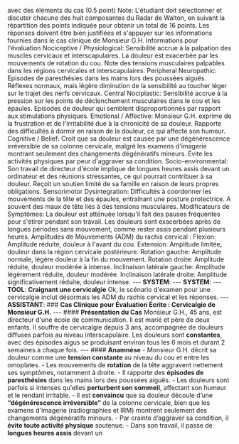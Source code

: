 avec des éléments du cas (0.5 point) Note: L'étudiant doit sélectionner et discuter chacune des huit composantes du Radar de Walton, en suivant la répartition des points indiquée pour obtenir un total de 16 points. Les réponses doivent être bien justifiées et s'appuyer sur les informations fournies dans le cas clinique de Monsieur G.H. Informations pour l'évaluation Nociceptive / Physiological: Sensibilité accrue à la palpation des muscles cervicaux et interscapulaires. La douleur est exacerbée par les mouvements de rotation du cou. Note des tensions musculaires palpables dans les régions cervicales et interscapulaires. Peripheral Neuropathic: Episodes de paresthésies dans les mains lors des poussées aiguës. Réflexes normaux, mais légère diminution de la sensibilité au toucher léger sur le trajet des nerfs cervicaux. Central Nociplastic: Sensibilité accrue à la pression sur les points de déclenchement musculaires dans le cou et les épaules. Episodes de douleur qui semblent disproportionnés par rapport aux stimulations physiques. Emotional / Affective: Monsieur G.H. exprime de la frustration et de l'irritabilité due à la chronicité de sa douleur. Rapporte des difficultés à dormir en raison de la douleur, ce qui affecte son humeur. Cognitive / Belief: Croit que sa douleur est causée par une dégénérescence irréversible de sa colonne cervicale, malgré les examens d'imagerie montrant seulement des changements dégénératifs mineurs. Évite les activités physiques par peur d'aggraver sa condition. Socio-environmental: Son travail de directeur d'école implique de longues heures assis devant un ordinateur et des réunions stressantes, ce qui pourrait contribuer à sa douleur. Reçoit un soutien limité de sa famille en raison de leurs propres obligations. Sensorimotor Dysintegration: Difficultés à coordonner les mouvements de la tête et des épaules, entraînant une posture protectrice. A souvent des maux de tête liés à des tensions musculaires. Modificateurs de Symptômes: La douleur est atténuée lorsqu'il fait des pauses fréquentes pour s'étirer pendant son travail. Les douleurs sont exacerbées après de longues périodes sans mouvement, comme rester assis pendant plusieurs heures. Amplitudes de Mouvements (ADM) du rachis cervical : Flexion: Amplitude réduite, douleur à l'avant du cou. Extension: Amplitude limitée, douleur dans la région cervicale postérieure. Rotation gauche: Amplitude normale, légère douleur à la fin du mouvement. Rotation droite: Amplitude réduite, douleur modérée à intense. Inclinaison latérale gauche: Amplitude légèrement réduite, douleur modérée. Inclinaison latérale droite: Amplitude significativement réduite, douleur intense. --- **SYSTEM**: --- **SYSTEM**: --- **TOOL**: **Craignant une cervicalgie** Ok, le scénario d'examen pour une cervicalgie inclut désormais les ADM du rachis cervical et les réponses. --- **ASSISTANT**: ### **Cas Clinique pour Évaluation Écrite : Cervicalgie de Monsieur G.H.** --- #### **Présentation du Cas** Monsieur G.H., 45 ans, est directeur d'une école de communication. Il est marié et père de deux enfants. Il souffre de cervicalgie depuis 3 ans, accompagnée de douleurs diffuses parfois au niveau interscapulaire. Les douleurs sont **constantes**, avec des épisodes aigus se produisant environ tous les 6 mois et durant 2 semaines à chaque fois. --- #### **Anamnèse** - Monsieur G.H. décrit sa douleur comme une **tension constante** au niveau du cou et entre les omoplates. - Les mouvements de **rotation** de la tête aggravent nettement ses symptômes, notamment à droite. - Il rapporte des **épisodes de paresthésies** dans les mains lors des poussées aiguës. - Les douleurs sont parfois si intenses qu'elles **perturbent son sommeil**, affectant son humeur et le rendant irritable. - Il est **convaincu** que sa douleur découle d’une **“dégénérescence irréversible”** de la colonne cervicale, bien que les examens d'imagerie (radiographies et IRM) montrent seulement des changements dégénératifs mineurs. - Par crainte d’aggraver sa condition, il **évite toute activité physique** soutenue. - Dans son travail, il passe de **longues heures assis** devant un